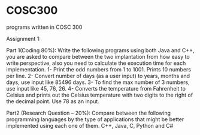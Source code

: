 # COSC300
programs written in COSC 300

Assignment 1:

Part 1(Coding 80%): Write the following programs using both Java and C++, you are asked to compare between the two implantation from how easy to write perspective, also you need to calculate the execution time for each implementation.
    1- Print the odd numbers from 1 to 1001. Prints 10 numbers per line.
    2- Convert number of days (as a user input) to years, months and days, use input like 85496
    days.
    3- To find the max number of 3 numbers, use input like 45, 76, 26.
    4- Converts the temperature from Fahrenheit to Celsius and prints out the Celsius
    temperature with two digits to the right of the decimal point. Use 78 as an input.

Part2 (Research Question – 20%): Compare between the following programming languages by the type of applications that might be better implemented using each one of them.
    C++, Java, C, Python and C#